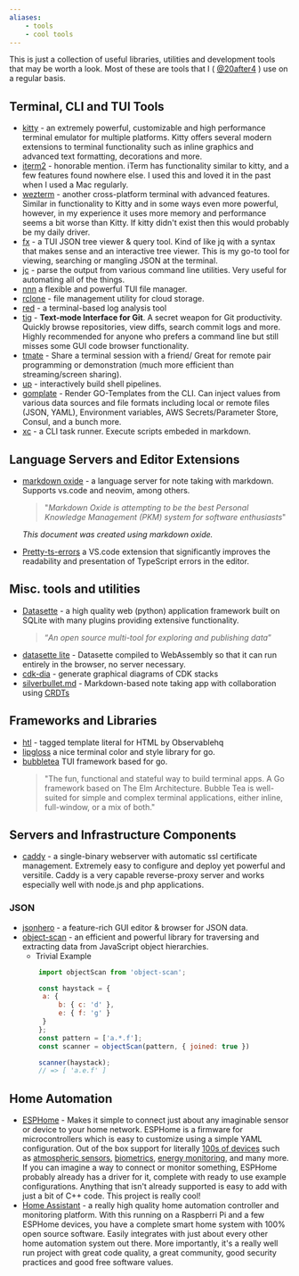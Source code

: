 ```yaml
---
aliases:
    - tools
    - cool tools
---
```

This is just a collection of useful libraries, utilities and development tools that may be worth a look. Most of these are tools that I ( [@20after4](https://github.com/20after4/) ) use on a regular basis.

## Terminal, CLI and TUI Tools
- [kitty](https://sw.kovidgoyal.net/kitty/) - an extremely powerful, customizable and high performance terminal emulator for multiple platforms. Kitty offers several modern extensions to terminal functionality such as inline graphics and advanced text formatting, decorations and more.
- [iterm2](https://iterm2.com/) - honorable mention. iTerm has functionality similar to kitty, and a few features found nowhere else. I used this and loved it in the past when I used a Mac regularly.
- [wezterm](https://wezfurlong.org/wezterm/) - another cross-platform terminal with advanced features. Similar in functionality to Kitty and in some ways even more powerful, however, in my experience it uses more memory and performance seems a bit worse than Kitty. If kitty didn't exist then this would probably be my daily driver.
- [fx](https://github.com/antonmedv/fx) - a TUI JSON tree viewer & query tool. Kind of like jq with a syntax that makes sense and an interactive tree viewer. This is my go-to tool for viewing, searching or mangling JSON at the terminal.
- [jc](https://github.com/kellyjonbrazil/jc) - parse the output from various command line utilities. Very useful for automating all of the things.
- [nnn](https://github.com/jarun/nnn) a flexible and powerful TUI file manager.
- [rclone](https://rclone.org/) - file management utility for cloud storage.
- [red](https://github.com/antonmedv/red) - a terminal-based log analysis tool
- [tig](https://github.com/jonas/tig) - **Text-mode Interface for Git**. A secret weapon for Git productivity. Quickly browse repositories, view diffs, search commit logs and more. Highly recommended for anyone who prefers a command line but still misses some GUI code browser functionality.
- [tmate](https://tmate.io/) - Share a terminal session with a friend/ Great for remote pair programming or demonstration (much more efficient than streaming/screen sharing).
- [up](https://github.com/akavel/up) - interactively build shell pipelines.
- [gomplate](https://github.com/hairyhenderson/gomplate) - Render GO-Templates from the CLI. Can inject values from various data sources and file formats including local or remote files (JSON, YAML), Environment variables, AWS Secrets/Parameter Store, Consul, and a bunch more.
- [xc](https://github.com/joerdav/xc) - a CLI task runner. Execute scripts embeded in markdown.
## Language Servers and Editor Extensions
- [markdown oxide](https://github.com/Feel-ix-343/markdown-oxide) - a language server for note taking with markdown. Supports vs.code and neovim, among others.
    > "*Markdown Oxide is attempting to be the best Personal Knowledge Management (PKM) system for software enthusiasts*"

  *This document was created using markdown oxide.*
- [Pretty-ts-errors](https://marketplace.visualstudio.com/items?itemName=yoavbls.pretty-ts-errors) a VS.code extension that significantly improves the readability and presentation of TypeScript errors in the editor.


## Misc. tools and utilities
- [Datasette](https://github.com/simonw/datasette) - a high quality web (python) application framework built on SQLite with many plugins providing extensive functionality.
  > “*An open source multi-tool for exploring and publishing data*”
- [datasette lite](https://lite.datasette.io/) - Datasette compiled to WebAssembly so that it can run entirely in the browser, no server necessary.
- [cdk-dia](https://github.com/pistazie/cdk-dia) - generate graphical diagrams of CDK stacks
- [silverbullet.md](https://silverbullet.md/) - Markdown-based note taking app with collaboration using [CRDTs](https://en.wikipedia.org/wiki/Conflict-free_replicated_data_type)


## Frameworks and Libraries
* [htl](https://github.com/observablehq/htl) - tagged template literal for HTML by Observablehq
* [lipgloss](https://github.com/charmbracelet/lipgloss) a nice terminal color and style library for go.
* [bubbletea](https://github.com/charmbracelet/bubbletea) TUI framework based for go.
  > "The fun, functional and stateful way to build terminal apps. A Go framework based on The Elm Architecture. Bubble Tea is well-suited for simple and complex terminal applications, either inline, full-window, or a mix of both."

## Servers and Infrastructure Components
* [caddy](https://caddyserver.com/) - a single-binary webserver with automatic ssl certificate management. Extremely easy to configure and deploy yet powerful and versitile. Caddy is a very capable reverse-proxy server and works especially well with node.js and php applications.

### JSON

- [jsonhero](https://github.com/jsonhero-io/jsonhero-web) - a feature-rich GUI editor & browser for JSON data.
- [object-scan](https://github.com/blackflux/object-scan) - an efficient and powerful library for traversing and extracting data from JavaScript object hierarchies.
    - Trivial Example
    ```js
        import objectScan from 'object-scan';

        const haystack = {
         a: {
             b: { c: 'd' },
             e: { f: 'g' }
         }
        };
        const pattern = ['a.*.f'];
        const scanner = objectScan(pattern, { joined: true })

        scanner(haystack);
        // => [ 'a.e.f' ]


    ```

  
## Home Automation

- [ESPHome](https://esphome.io) - Makes it simple to connect just about any imaginable sensor or device to your home network. ESPHome is a firmware for microcontrollers which is easy to customize using a simple YAML configuration. Out of the box support for literally [100s of devices](https://esphome.io/components/) such as [atmospheric sensors](https://esphome.io/components/sensor/bme280), [biometrics](https://esphome.io/components/fingerprint_grow.html), [energy monitoring](https://esphome.io/#electricity), and many more. If you can imagine a way to connect or monitor something, ESPHome probably already has a driver for it, complete with ready to use example configurations.  Anything that isn't already supported is easy to add with just a bit of C++ code. This project is really cool!
- [Home Assistant](https://www.home-assistant.io/) - a really high quality home automation controller and monitoring platform. With this running on a Raspberri Pi and a few ESPHome devices, you have a complete smart home system with 100% open source software. Easily integrates with just about every other home automation system out there. More importantly, it's a really well run project with great code quality, a great community, good security practices and good free software values.


